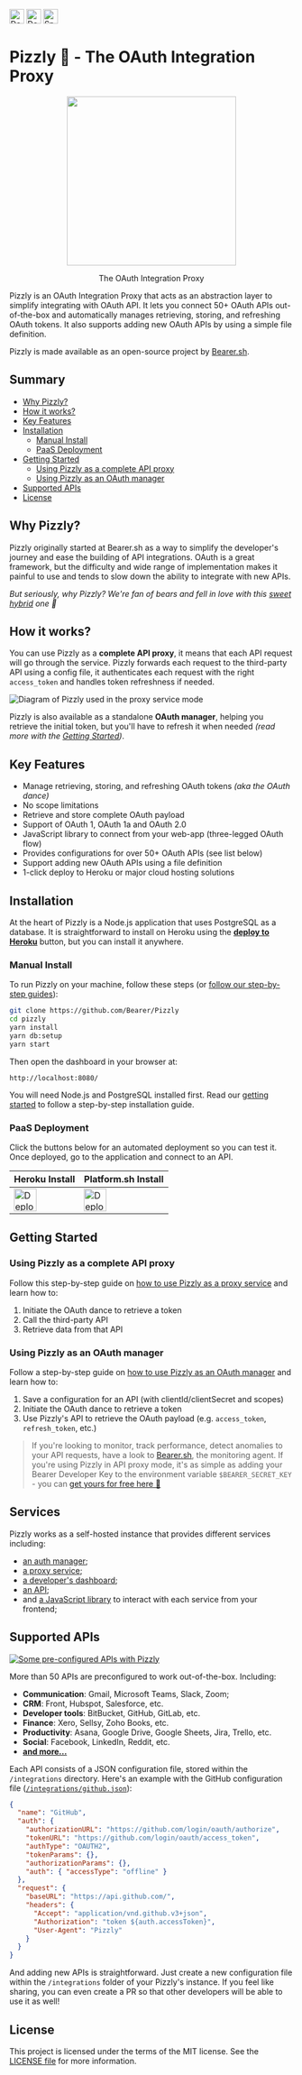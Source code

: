 <a href="https://heroku.com/deploy?template=https://github.com/Bearer/Pizzly" rel="nofollow"><img src="https://www.herokucdn.com/deploy/button.svg" alt="Deploy to Heroku" height="26"></a>
<a href="https://console.platform.sh/projects/create-project/?template=https://github.com/Bearer/Pizzly&utm_campaign=deploy_on_platform?utm_medium=button&utm_source=affiliate_links&utm_content=https://github.com/Bearer/Pizzly" rel="nofollow"><img src="https://platform.sh/images/deploy/deploy-button-lg-blue.svg" alt="Deploy with Platform.sh" height="26"></a>
<a href="https://www.bearer.sh/?ref=pizzly" rel="nofollow"><img src="/views/assets/img/badges/bearer-badge.png?raw=true" alt="Sponsored by Bearer.sh" height="26"></a>

# Pizzly 🐻 - The OAuth Integration Proxy

<div align="center">

<img src="/views/assets/img/logos/pizzly.png?raw=true" width="300">

The OAuth Integration Proxy

<!-- Build badge || License Badge || Heroku badge
[![License: MIT](https://img.shields.io/badge/License-MIT-yellow.svg)](https://opensource.org/licenses/MIT)
-->
</div>

Pizzly is an OAuth Integration Proxy that acts as an abstraction layer to simplify integrating with OAuth API. It lets you connect 50+ OAuth APIs out-of-the-box and automatically manages retrieving, storing, and refreshing OAuth tokens. It also supports adding new OAuth APIs by using a simple file definition.

Pizzly is made available as an open-source project by [Bearer.sh](https://bearer.sh/?ref=pizzly).

## Summary

- [Why Pizzly?](#why-pizzly)
- [How it works?](#how-it-works)
- [Key Features](#key-features)
- [Installation](#installation)
  - [Manual Install](#manual-install)
  - [PaaS Deployment](#paas-deployment)
- [Getting Started](#getting-started)
  - [Using Pizzly as a complete API proxy](#using-pizzly-as-a-complete-api-proxy)
  - [Using Pizzly as an OAuth manager](#using-pizzly-as-an-oauth-manager)
- [Supported APIs](#supported-apis)
- [License](#license)

## Why Pizzly?

Pizzly originally started at Bearer.sh as a way to simplify the developer's journey and ease the building of API integrations. OAuth is a great framework, but the difficulty and wide range of implementation makes it painful to use and tends to slow down the ability to integrate with new APIs.

_But seriously, why Pizzly? We're fan of bears and fell in love with this [sweet hybrid](https://en.wikipedia.org/wiki/Grizzly–polar_bear_hybrid) one 🐻_

## How it works?

You can use Pizzly as a **complete API proxy**, it means that each API request will go through the service. Pizzly forwards each request to the third-party API using a config file, it authenticates each request with the right `access_token` and handles token refreshness if needed.

![Diagram of Pizzly used in the proxy service mode](views/assets/img/docs/pizzly-diagram-api-proxy-mode.jpg?raw=true)

Pizzly is also available as a standalone **OAuth manager**, helping you retrieve the initial token, but you'll have to refresh it when needed _(read more with the [Getting Started](https://github.com/Bearer/Pizzly/wiki/Getting-started))_.

## Key Features

- Manage retrieving, storing, and refreshing OAuth tokens _(aka the OAuth dance)_
- No scope limitations
- Retrieve and store complete OAuth payload
- Support of OAuth 1, OAuth 1a and OAuth 2.0
- JavaScript library to connect from your web-app (three-legged OAuth flow)
- Provides configurations for over 50+ OAuth APIs (see list below)
- Support adding new OAuth APIs using a file definition
- 1-click deploy to Heroku or major cloud hosting solutions

## Installation

At the heart of Pizzly is a Node.js application that uses PostgreSQL as a database. It is straightforward to install on Heroku using the **[deploy to Heroku](https://heroku.com/deploy?template=https://github.com/Bearer/Pizzly)** button, but you can install it anywhere.

### Manual Install

To run Pizzly on your machine, follow these steps (or [follow our step-by-step guides](https://github.com/Bearer/Pizzly/wiki/Getting-started)):

```bash
git clone https://github.com/Bearer/Pizzly
cd pizzly
yarn install
yarn db:setup
yarn start
```

Then open the dashboard in your browser at:

```
http://localhost:8080/
```

You will need Node.js and PostgreSQL installed first. Read our [getting started](https://github.com/Bearer/Pizzly/wiki/Getting-started) to follow a step-by-step installation guide.

### PaaS Deployment

Click the buttons below for an automated deployment so you can test it. Once deployed, go to the application and connect to an API.

| Heroku Install                                                                                                                                                                              | Platform.sh Install                                                                                                                                                                                                                                                                                                                                                     |
| ------------------------------------------------------------------------------------------------------------------------------------------------------------------------------------------- | ----------------------------------------------------------------------------------------------------------------------------------------------------------------------------------------------------------------------------------------------------------------------------------------------------------------------------------------------------------------------- |
| <a href="https://heroku.com/deploy?template=https://github.com/Bearer/Pizzly" rel="nofollow"><img src="https://www.herokucdn.com/deploy/button.svg" alt="Deploy to Heroku" height="40"></a> | <a href="https://console.platform.sh/projects/create-project/?template=https://github.com/Bearer/Pizzly&utm_campaign=deploy_on_platform?utm_medium=button&utm_source=affiliate_links&utm_content=https://github.com/Bearer/Pizzly" rel="nofollow"><img src="https://platform.sh/images/deploy/deploy-button-lg-blue.svg" alt="Deploy with Platform.sh" height="40"></a> |

## Getting Started

### Using Pizzly as a complete API proxy

Follow this step-by-step guide on [how to use Pizzly as a proxy service](https://github.com/Bearer/Pizzly/wiki/Tutorial-:-Proxy) and learn how to:

1. Initiate the OAuth dance to retrieve a token
2. Call the third-party API
3. Retrieve data from that API

### Using Pizzly as an OAuth manager

Follow a step-by-step guide on [how to use Pizzly as an OAuth manager](https://github.com/Bearer/Pizzly/wiki/Tutorial-:-OAuth) and learn how to:

1. Save a configuration for an API (with clientId/clientSecret and scopes)
2. Initiate the OAuth dance to retrieve a token
3. Use Pizzly's API to retrieve the OAuth payload (e.g. `access_token`, `refresh_token`, etc.)

> If you're looking to monitor, track performance, detect anomalies to your API requests, have a look to [Bearer.sh](https://bearer.sh/?ref=pizzly), the monitoring agent. If you're using Pizzly in API proxy mode, it's as simple as adding your Bearer Developer Key to the environment variable `$BEARER_SECRET_KEY` - you can [get yours for free here 🚀](https://bearer.sh/?ref=pizzly)

## Services

Pizzly works as a self-hosted instance that provides different services including:

- [an auth manager](https://github.com/Bearer/Pizzly/wiki/Reference-:-Auth);
- [a proxy service](https://github.com/Bearer/Pizzly/wiki/Reference-:-Proxy);
- [a developer's dashboard](https://github.com/Bearer/Pizzly/wiki/Reference-:-Dashboard);
- [an API](https://github.com/Bearer/Pizzly/wiki/Reference-:-API);
- and [a JavaScript library](/src/clients/javascript/) to interact with each service from your frontend;

## Supported APIs

[![Some pre-configured APIs with Pizzly](/views/assets/img/docs/pizzly-preconfigured-apis.jpg)](https://github.com/Bearer/Pizzly/wiki/Supported-APIs)

More than 50 APIs are preconfigured to work out-of-the-box. Including:

- **Communication**: Gmail, Microsoft Teams, Slack, Zoom;
- **CRM**: Front, Hubspot, Salesforce, etc.
- **Developer tools**: BitBucket, GitHub, GitLab, etc.
- **Finance**: Xero, Sellsy, Zoho Books, etc.
- **Productivity**: Asana, Google Drive, Google Sheets, Jira, Trello, etc.
- **Social**: Facebook, LinkedIn, Reddit, etc.
- **[and more...](https://github.com/Bearer/Pizzly/wiki/Supported-APIs)**

Each API consists of a JSON configuration file, stored within the `/integrations` directory. Here's an example with the GitHub configuration file ([`/integrations/github.json`](/integrations/github.json)):

```json
{
  "name": "GitHub",
  "auth": {
    "authorizationURL": "https://github.com/login/oauth/authorize",
    "tokenURL": "https://github.com/login/oauth/access_token",
    "authType": "OAUTH2",
    "tokenParams": {},
    "authorizationParams": {},
    "auth": { "accessType": "offline" }
  },
  "request": {
    "baseURL": "https://api.github.com/",
    "headers": {
      "Accept": "application/vnd.github.v3+json",
      "Authorization": "token ${auth.accessToken}",
      "User-Agent": "Pizzly"
    }
  }
}
```

And adding new APIs is straightforward. Just create a new configuration file within the `/integrations` folder of your Pizzly's instance. If you feel like sharing, you can even create a PR so that other developers will be able to use it as well!

## License

This project is licensed under the terms of the MIT license. See the [LICENSE file](LICENSE.md) for more information.
